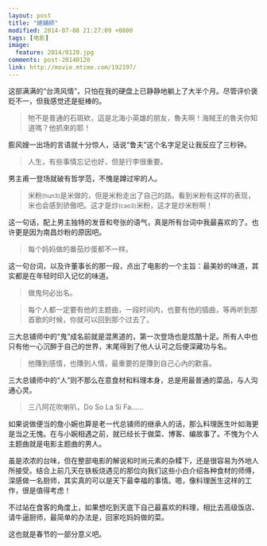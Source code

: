```yaml
---
layout: post
title: "總舖師"
modified: 2014-07-08 21:27:09 +0800
tags: [电影]
image:
  feature: 2014/0120.jpg
comments: post-20140120
link: http://movie.mtime.com/192197/
---
```


这部满满的“台湾风情”，只怕在我的硬盘上已静静地躺上了大半个月。尽管评价褒贬不一，但我感觉还是挺棒的。

> 牠不是普通的石斑欸，這是北海小英雄的朋友，魯夫啊！海賊王的魯夫你知道嗎？他抓來的耶！

膨风嫂一出场的言语就十分惊人，话说“鲁夫”这个名字足足让我反应了三秒钟。

> 人生，有些事情忘记也好，但是行李很重要。

男主甫一登场就破有哲学范，不愧是蹲过牢的人。

> 米粉<small>(hun3)</small>是米做的，但是米粉走出了自己的路。看到米粉有这样的表现，米也会感到骄傲吧。这才是炒<small>(cao3)</small>米粉，这才是炒米粉啊！

这一句话，配上男主独特的发音和夸张的语气，真是所有台词中我最喜欢的了。也许更是因为南昌炒粉的原因吧。

> 每个妈妈做的番茄炒蛋都不一样。

这一句台词，以及许董事长的那一段，点出了电影的一个主旨：最美妙的味道，其实都是在年轻时印入记忆的味道。

> 做鬼何必出名。

> 每个人都一定要有他的主题曲，一段时间内，也要有他的插曲，等再听到那首歌的时候，你就可以回到那个过去了。

三大总铺师中的“鬼”成名前就是混黑道的，第一次登场也是炫酷十足。所有人中也只有他一心沉醉于自己的世界，末尾得到了他人认可之后便深藏功与名。

> 他賺到感情，也賺到人情，最重要的是賺到自己心內的歡喜。

三大总铺师中的“人”则不那么在意食材和料理本身，总是用最普通的菜品，与人沟通心灵。

> 三八阿花吹喇叭，Do So La Si Fa……

如果说做便当的詹小婉也算是老一代总铺师的继承人的话，那么料理医生叶如海更是当之无愧。在与小婉相遇之前，就已经长于做菜、博客、编故事了。不愧为个人主题曲就是电影主题曲的男人。

虽是浓浓的台味，但在整部电影的解说和时尚元素的杂糅下，还是很容易为外地人所接受。结合上前几天在铁板烧遇见的那位向我们这些小白介绍各种食材的师傅，深感做一名厨师，其实真的可以是天下最幸福的事情。嗯，像料理医生这样的工作，很是值得考虑！

不过站在食客的角度上，如果想吃到天底下自己最喜欢的料理，相比去高级饭店、请牛逼厨师，最简单的办法是，回家吃妈妈做的菜。

这也就是春节的一部分意义吧。
